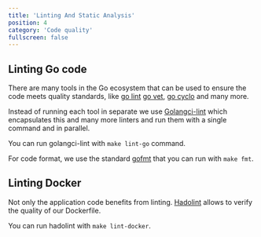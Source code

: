 ```yaml
---
title: 'Linting And Static Analysis'
position: 4
category: 'Code quality'
fullscreen: false
---
```


## Linting Go code

There are many tools in the Go ecosystem that can be used to ensure the code meets quality standards, like [go lint](https://github.com/golang/lint) [go vet](https://golang.org/cmd/vet/), [go cyclo](https://github.com/fzipp/gocyclo) and many more.

Instead of running each tool in separate we use [Golangci-lint](https://github.com/golangci/golangci-lint) which encapsulates this and many more linters and run them with a single command and in parallel.

You can run golangci-lint with `make lint-go` command.

For code format, we use the standard [gofmt](https://golang.org/cmd/gofmt/) that you can run with `make fmt`.

## Linting Docker

Not only the application code benefits from linting. [Hadolint](https://github.com/hadolint/hadolint) allows to verify the quality of our Dockerfile.

You can run hadolint with `make lint-docker`.
